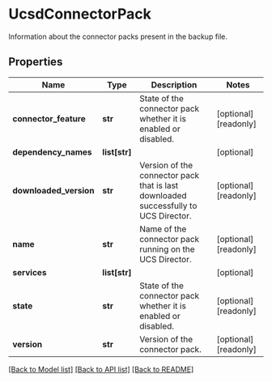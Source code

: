# UcsdConnectorPack

Information about the connector packs present in the backup file. 
## Properties
Name | Type | Description | Notes
------------ | ------------- | ------------- | -------------
**connector_feature** | **str** | State of the connector pack whether it is enabled or disabled.   | [optional] [readonly] 
**dependency_names** | **list[str]** |  | [optional] 
**downloaded_version** | **str** | Version of the connector pack that is last downloaded successfully to UCS Director.   | [optional] [readonly] 
**name** | **str** | Name of the connector pack running on the UCS Director.   | [optional] [readonly] 
**services** | **list[str]** |  | [optional] 
**state** | **str** | State of the connector pack whether it is enabled or disabled.   | [optional] [readonly] 
**version** | **str** | Version of the connector pack.    | [optional] [readonly] 

[[Back to Model list]](../README.md#documentation-for-models) [[Back to API list]](../README.md#documentation-for-api-endpoints) [[Back to README]](../README.md)



